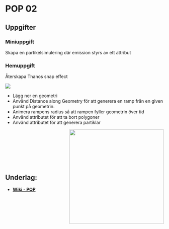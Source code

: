 # POP 02

## Uppgifter


### Miniuppgift

Skapa en partikelsimulering där emission styrs av ett attribut

### Hemuppgift

Återskapa Thanos snap effect

<img src="https://github.com/user-attachments/assets/992309cb-d2d5-4043-af4a-387109a69aaa">

- Lägg ner en geometri
- Använd Distance along Geometry för att generera en ramp från en given punkt på geometrin.
- Animera rampens radius så att rampen fyller geometrin över tid
- Använd attributet för att ta bort polygoner
- Använd attributet för att generera partiklar

<img src="https://media1.giphy.com/media/v1.Y2lkPTc5MGI3NjExaWpjdWRsdzg4NDhtM2NxYWdpMnV0dWZ6azh4cmk0cnlubDEyMnE5OCZlcD12MV9pbnRlcm5hbF9naWZfYnlfaWQmY3Q9Zw/vVyYRH1uKw3QzAv0LQ/giphy.gif" align="right" width="300">

&nbsp;

&nbsp;

&nbsp;

&nbsp;

## Underlag:
- [**Wiki - POP**](https://github.com/Studio-Konkret/Technical-Direction/wiki/POP)
